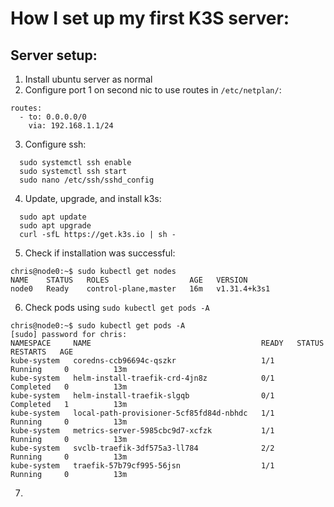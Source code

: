 # How I set up my first K3S server:

## Server setup:
1. Install ubuntu server as normal
2. Configure port 1 on second nic to use routes in ```/etc/netplan/```:
```
routes:
  - to: 0.0.0.0/0
    via: 192.168.1.1/24
```
3. Configure ssh:
```
  sudo systemctl ssh enable
  sudo systemctl ssh start
  sudo nano /etc/ssh/sshd_config
```
4. Update, upgrade, and install k3s:
```
  sudo apt update
  sudo apt upgrade
  curl -sfL https://get.k3s.io | sh -
```
5. Check if installation was successful:
```
chris@node0:~$ sudo kubectl get nodes
NAME    STATUS   ROLES                  AGE   VERSION
node0   Ready    control-plane,master   16m   v1.31.4+k3s1
```
6. Check pods using ```sudo kubectl get pods -A```
```
chris@node0:~$ sudo kubectl get pods -A
[sudo] password for chris:
NAMESPACE     NAME                                      READY   STATUS      RESTARTS   AGE
kube-system   coredns-ccb96694c-qszkr                   1/1     Running     0          13m
kube-system   helm-install-traefik-crd-4jn8z            0/1     Completed   0          13m
kube-system   helm-install-traefik-slgqb                0/1     Completed   1          13m
kube-system   local-path-provisioner-5cf85fd84d-nbhdc   1/1     Running     0          13m
kube-system   metrics-server-5985cbc9d7-xcfzk           1/1     Running     0          13m
kube-system   svclb-traefik-3df575a3-ll784              2/2     Running     0          13m
kube-system   traefik-57b79cf995-56jsn                  1/1     Running     0          13m
```
7. 
